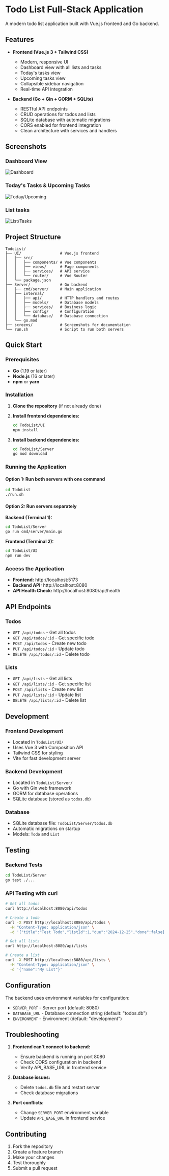 # Todo List Full-Stack Application

A modern todo list application built with Vue.js frontend and Go backend.

## Features

- **Frontend (Vue.js 3 + Tailwind CSS)**
  - Modern, responsive UI
  - Dashboard view with all lists and tasks
  - Today's tasks view
  - Upcoming tasks view
  - Collapsible sidebar navigation
  - Real-time API integration

- **Backend (Go + Gin + GORM + SQLite)**
  - RESTful API endpoints
  - CRUD operations for todos and lists
  - SQLite database with automatic migrations
  - CORS enabled for frontend integration
  - Clean architecture with services and handlers

## Screenshots

### Dashboard View
![Dashboard](screens/Screenshot%202025-07-14%20142824.png)

### Today's Tasks & Upcoming Tasks
![Today/Upcoming](screens/Screenshot%202025-07-14%20142837.png)

### List tasks
![List/Tasks](screens/Screenshot%202025-07-14%20142910.png)

## Project Structure

```
TodoList/
├── UI/                 # Vue.js frontend
│   ├── src/
│   │   ├── components/ # Vue components
│   │   ├── views/      # Page components
│   │   ├── services/   # API service
│   │   └── router/     # Vue Router
│   └── package.json
├── Server/             # Go backend
│   ├── cmd/server/     # Main application
│   ├── internal/
│   │   ├── api/        # HTTP handlers and routes
│   │   ├── models/     # Database models
│   │   ├── services/   # Business logic
│   │   ├── config/     # Configuration
│   │   └── database/   # Database connection
│   └── go.mod
├── screens/            # Screenshots for documentation
└── run.sh              # Script to run both servers
```

## Quick Start

### Prerequisites

- **Go** (1.19 or later)
- **Node.js** (16 or later)
- **npm** or **yarn**

### Installation

1. **Clone the repository** (if not already done)
2. **Install frontend dependencies:**
   ```bash
   cd TodoList/UI
   npm install
   ```

3. **Install backend dependencies:**
   ```bash
   cd TodoList/Server
   go mod download
   ```

### Running the Application

#### Option 1: Run both servers with one command
```bash
cd TodoList
./run.sh
```

#### Option 2: Run servers separately

**Backend (Terminal 1):**
```bash
cd TodoList/Server
go run cmd/server/main.go
```

**Frontend (Terminal 2):**
```bash
cd TodoList/UI
npm run dev
```

### Access the Application

- **Frontend:** http://localhost:5173
- **Backend API:** http://localhost:8080
- **API Health Check:** http://localhost:8080/api/health

## API Endpoints

### Todos
- `GET /api/todos` - Get all todos
- `GET /api/todos/:id` - Get specific todo
- `POST /api/todos` - Create new todo
- `PUT /api/todos/:id` - Update todo
- `DELETE /api/todos/:id` - Delete todo

### Lists
- `GET /api/lists` - Get all lists
- `GET /api/lists/:id` - Get specific list
- `POST /api/lists` - Create new list
- `PUT /api/lists/:id` - Update list
- `DELETE /api/lists/:id` - Delete list

## Development

### Frontend Development
- Located in `TodoList/UI/`
- Uses Vue 3 with Composition API
- Tailwind CSS for styling
- Vite for fast development server

### Backend Development
- Located in `TodoList/Server/`
- Go with Gin web framework
- GORM for database operations
- SQLite database (stored as `todos.db`)

### Database
- SQLite database file: `TodoList/Server/todos.db`
- Automatic migrations on startup
- Models: `Todo` and `List`

## Testing

### Backend Tests
```bash
cd TodoList/Server
go test ./...
```

### API Testing with curl
```bash
# Get all todos
curl http://localhost:8080/api/todos

# Create a todo
curl -X POST http://localhost:8080/api/todos \
  -H "Content-Type: application/json" \
  -d '{"title":"Test Todo","listId":1,"due":"2024-12-25","done":false}'

# Get all lists
curl http://localhost:8080/api/lists

# Create a list
curl -X POST http://localhost:8080/api/lists \
  -H "Content-Type: application/json" \
  -d '{"name":"My List"}'
```

## Configuration

The backend uses environment variables for configuration:

- `SERVER_PORT` - Server port (default: 8080)
- `DATABASE_URL` - Database connection string (default: "todos.db")
- `ENVIRONMENT` - Environment (default: "development")

## Troubleshooting

1. **Frontend can't connect to backend:**
   - Ensure backend is running on port 8080
   - Check CORS configuration in backend
   - Verify API_BASE_URL in frontend service

2. **Database issues:**
   - Delete `todos.db` file and restart server
   - Check database migrations

3. **Port conflicts:**
   - Change `SERVER_PORT` environment variable
   - Update `API_BASE_URL` in frontend service

## Contributing

1. Fork the repository
2. Create a feature branch
3. Make your changes
4. Test thoroughly
5. Submit a pull request
